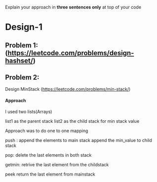 Explain your approach in **three sentences only** at top of your code

# Design-1

## Problem 1:(https://leetcode.com/problems/design-hashset/)



## Problem 2:
Design MinStack (https://leetcode.com/problems/min-stack/)


#### Approach 

I used two lists(Arrays)

list1 as the parent stack
list2 as the child stack for min stack value 

Approach was to do one to  one mapping 


push :
append the elements to main stack 
append the min_value to child stack 

pop: 
delete the last elements in both stack

getmin:
retrive the last element from the childstack

peek 
return the last element from mainstack 






